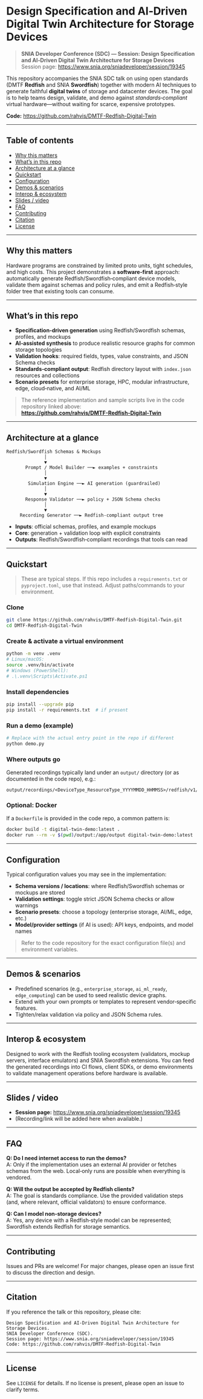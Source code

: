 # Design Specification and AI‑Driven Digital Twin Architecture for Storage Devices

> **SNIA Developer Conference (SDC) — Session: Design Specification and AI‑Driven Digital Twin Architecture for Storage Devices**  
> Session page: https://www.snia.org/sniadeveloper/session/19345

This repository accompanies the SNIA SDC talk on using open standards (DMTF **Redfish** and SNIA **Swordfish**) together with modern AI techniques to generate faithful **digital twins** of storage and datacenter devices. The goal is to help teams design, validate, and demo against *standards‑compliant* virtual hardware—without waiting for scarce, expensive prototypes.

**Code:** https://github.com/rahvis/DMTF-Redfish-Digital-Twin

---

## Table of contents
- [Why this matters](#why-this-matters)
- [What’s in this repo](#whats-in-this-repo)
- [Architecture at a glance](#architecture-at-a-glance)
- [Quickstart](#quickstart)
- [Configuration](#configuration)
- [Demos & scenarios](#demos--scenarios)
- [Interop & ecosystem](#interop--ecosystem)
- [Slides / video](#slides--video)
- [FAQ](#faq)
- [Contributing](#contributing)
- [Citation](#citation)
- [License](#license)

---

## Why this matters

Hardware programs are constrained by limited proto units, tight schedules, and high costs. This project demonstrates a **software‑first** approach: automatically generate Redfish/Swordfish‑compliant device models, validate them against schemas and policy rules, and emit a Redfish‑style folder tree that existing tools can consume.

---

## What’s in this repo

- **Specification‑driven generation** using Redfish/Swordfish schemas, profiles, and mockups  
- **AI‑assisted synthesis** to produce realistic resource graphs for common storage topologies  
- **Validation hooks**: required fields, types, value constraints, and JSON Schema checks  
- **Standards‑compliant output**: Redfish directory layout with `index.json` resources and collections  
- **Scenario presets** for enterprise storage, HPC, modular infrastructure, edge, cloud‑native, and AI/ML

> The reference implementation and sample scripts live in the code repository linked above:  
> **https://github.com/rahvis/DMTF-Redfish-Digital-Twin**

---

## Architecture at a glance

```
Redfish/Swordfish Schemas & Mockups
              │
              ▼
       Prompt / Model Builder ──► examples + constraints
              │
              ▼
        Simulation Engine ──► AI generation (guardrailed)
              │
              ▼
       Response Validator ──► policy + JSON Schema checks
              │
              ▼
     Recording Generator ──► Redfish-compliant output tree
```

- **Inputs**: official schemas, profiles, and example mockups  
- **Core**: generation + validation loop with explicit constraints  
- **Outputs**: Redfish/Swordfish‑compliant recordings that tools can read

---

## Quickstart

> These are typical steps. If this repo includes a `requirements.txt` or `pyproject.toml`, use that instead. Adjust paths/commands to your environment.

### Clone
```bash
git clone https://github.com/rahvis/DMTF-Redfish-Digital-Twin.git
cd DMTF-Redfish-Digital-Twin
```

### Create & activate a virtual environment
```bash
python -m venv .venv
# Linux/macOS:
source .venv/bin/activate
# Windows (PowerShell):
# .\.venv\Scripts\Activate.ps1
```

### Install dependencies
```bash
pip install --upgrade pip
pip install -r requirements.txt  # if present
```

### Run a demo (example)
```bash
# Replace with the actual entry point in the repo if different
python demo.py
```

### Where outputs go
Generated recordings typically land under an `output/` directory (or as documented in the code repo), e.g.:
```
output/recordings/<DeviceType_ResourceType_YYYYMMDD_HHMMSS>/redfish/v1/...
```

### Optional: Docker
If a `Dockerfile` is provided in the code repo, a common pattern is:
```bash
docker build -t digital-twin-demo:latest .
docker run --rm -v $(pwd)/output:/app/output digital-twin-demo:latest
```

---

## Configuration

Typical configuration values you may see in the implementation:
- **Schema versions / locations**: where Redfish/Swordfish schemas or mockups are stored
- **Validation settings**: toggle strict JSON Schema checks or allow warnings
- **Scenario presets**: choose a topology (enterprise storage, AI/ML, edge, etc.)
- **Model/provider settings** (if AI is used): API keys, endpoints, and model names

> Refer to the code repository for the exact configuration file(s) and environment variables.

---

## Demos & scenarios

- Predefined scenarios (e.g., `enterprise_storage`, `ai_ml_ready`, `edge_computing`) can be used to seed realistic device graphs.  
- Extend with your own prompts or templates to represent vendor‑specific features.  
- Tighten/relax validation via policy and JSON Schema rules.

---

## Interop & ecosystem

Designed to work with the Redfish tooling ecosystem (validators, mockup servers, interface emulators) and SNIA Swordfish extensions. You can feed the generated recordings into CI flows, client SDKs, or demo environments to validate management operations before hardware is available.

---

## Slides / video

- **Session page:** https://www.snia.org/sniadeveloper/session/19345  
- (Recording/link will be added here when available.)

---

## FAQ

**Q: Do I need internet access to run the demos?**  
A: Only if the implementation uses an external AI provider or fetches schemas from the web. Local‑only runs are possible when everything is vendored.

**Q: Will the output be accepted by Redfish clients?**  
A: The goal is standards compliance. Use the provided validation steps (and, where relevant, official validators) to ensure conformance.

**Q: Can I model non‑storage devices?**  
A: Yes, any device with a Redfish‑style model can be represented; Swordfish extends Redfish for storage semantics.

---

## Contributing

Issues and PRs are welcome! For major changes, please open an issue first to discuss the direction and design.

---

## Citation

If you reference the talk or this repository, please cite:

```
Design Specification and AI‑Driven Digital Twin Architecture for Storage Devices.
SNIA Developer Conference (SDC). 
Session page: https://www.snia.org/sniadeveloper/session/19345
Code: https://github.com/rahvis/DMTF-Redfish-Digital-Twin
```

---

## License

See `LICENSE` for details. If no license is present, please open an issue to clarify terms.
